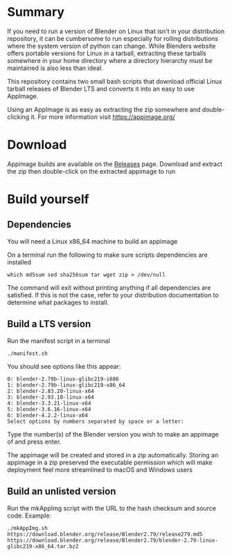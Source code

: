 # Summary
If you need to run a version of Blender on Linux that isn't in your distribution repository, 
it can be cumbersome to run especially for rolling distributions where the system version of python can change. 
While Blenders website offers portable versions for Linux in a tarball, 
extracting these tarballs somewhere in your home directory 
where a directory hierarchy must be maintained is also less than ideal.

This repository contains two small bash scripts that download official Linux tarball releases of Blender LTS 
and converts it into an easy to use AppImage. 

Using an AppImage is as easy as extracting the zip somewhere and double-clicking it.
For more information visit https://appimage.org/

# Download
Appimage builds are available on the [Releases](https://github.com/Lethja/blender-appimage/releases) page.
Download and extract the zip then double-click on the extracted appimage to run

# Build yourself
## Dependencies
You will need a Linux x86_64 machine to build an appimage

On a terminal run the following to make sure scripts dependencies are installed
```shell
which md5sum sed sha256sum tar wget zip > /dev/null
```
The command will exit without printing anything if all dependencies are satisfied.
If this is not the case, refer to your distribution documentation to determine what packages to install.

## Build a LTS version
Run the manifest script in a terminal
```shell
./manifest.sh
```
You should see options like this appear:
```
0: blender-2.79b-linux-glibc219-i686
1: blender-2.79b-linux-glibc219-x86_64
2: blender-2.83.20-linux-x64
3: blender-2.93.18-linux-x64
4: blender-3.3.21-linux-x64
5: blender-3.6.16-linux-x64
6: blender-4.2.2-linux-x64
Select options by numbers separated by space or a letter:
```
Type the number(s) of the Blender version you wish to make an appimage of and press enter.

The appimage will be created and stored in a zip automatically. 
Storing an appimage in a zip preserved the executable permission 
which will make deployment feel more streamlined to macOS and Windows users 

## Build an unlisted version
Run the mkAppImg script with the URL to the hash checksum and source code. 
Example: 
```shell
./mkAppImg.sh https://download.blender.org/release/Blender2.79/release279.md5 https://download.blender.org/release/Blender2.79/blender-2.79-linux-glibc219-x86_64.tar.bz2
```
